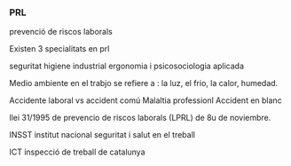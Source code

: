 ### PRL

prevenció de riscos laborals

Existen 3 specialitats en prl

seguritat
higiene industrial
ergonomia i psicosociologia aplicada

Medio ambiente en el trabjo se refiere a :
la luz, el frio, la calor, humedad.

Accidente laboral vs accident comú
Malaltia professionl
Accident en blanc

llei 31/1995 de prevencio de riscos laborals (LPRL) de 8u de noviembre.

INSST institut nacional seguritat i salut en el treball

ICT inspecció de treball de catalunya
